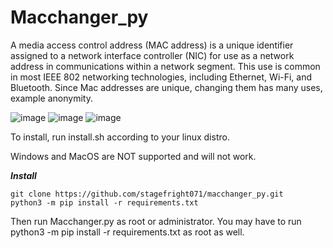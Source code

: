 # Macchanger_py
A media access control address (MAC address) is a unique identifier assigned to a network interface controller (NIC) for use as a network address in communications within a network segment. This use is common in most IEEE 802 networking technologies, including Ethernet, Wi-Fi, and Bluetooth.
Since Mac addresses are unique, changing them has many uses, example anonymity.

![image](https://user-images.githubusercontent.com/71056504/118467009-0c1d9080-b721-11eb-941a-7a5eb560d6f3.png)
![image](https://user-images.githubusercontent.com/71056504/118477925-e5fded80-b72c-11eb-84c9-296153b30e1b.png)
![image](https://user-images.githubusercontent.com/71056504/118478064-12b20500-b72d-11eb-94db-541b7a52e0bc.png)


To install, run install.sh according to your linux distro.

Windows and MacOS are NOT supported and will not work.

**_Install_**

```
git clone https://github.com/stagefright071/macchanger_py.git
python3 -m pip install -r requirements.txt
```
Then run Macchanger.py as root or administrator.
You may have to run python3 -m pip install -r requirements.txt as root as well.